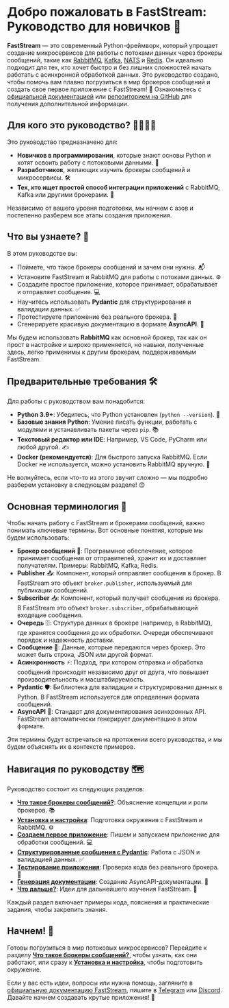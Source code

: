 # Добро пожаловать в FastStream: Руководство для новичков 🚀

**FastStream** — это современный Python-фреймворк, который упрощает создание микросервисов для работы с потоками данных через брокеры сообщений, такие как [RabbitMQ](https://www.rabbitmq.com/), [Kafka](https://kafka.apache.org/), [NATS](https://nats.io/) и [Redis](https://redis.io/). Он идеально подходит для тех, кто хочет быстро и без лишних сложностей начать работать с асинхронной обработкой данных. Это руководство создано, чтобы помочь вам плавно погрузиться в мир брокеров сообщений и создать свое первое приложение с FastStream! 🌟 Ознакомьтесь с [официальной документацией](https://faststream.airt.ai/latest/) или [репозиторием на GitHub](https://github.com/airtai/faststream) для получения дополнительной информации.

## Для кого это руководство? 👩‍💻👨‍💻

Это руководство предназначено для:

- **Новичков в программировании**, которые знают основы Python и хотят освоить работу с потоковыми данными. 🐣
- **Разработчиков**, желающих изучить брокеры сообщений и микросервисы. 🛠️
- **Тех, кто ищет простой способ интеграции приложений** с RabbitMQ, Kafka или другими брокерами. 🔗

Независимо от вашего уровня подготовки, мы начнем с азов и постепенно разберем все этапы создания приложения.

## Что вы узнаете? 🎯

В этом руководстве вы:

- Поймете, что такое брокеры сообщений и зачем они нужны. 📬
- Установите FastStream и RabbitMQ для работы с потоками данных. ⚙️
- Создадите простое приложение, которое принимает, обрабатывает и отправляет сообщения. 💻
- Научитесь использовать **Pydantic** для структурирования и валидации данных. ✅
- Протестируете приложение без реального брокера. 🧪
- Сгенерируете красивую документацию в формате **AsyncAPI**. 📝

Мы будем использовать **RabbitMQ** как основной брокер, так как он прост в настройке и широко применяется, но навыки, полученные здесь, легко применимы к другим брокерам, поддерживаемым FastStream.

## Предварительные требования 🛠️

Для работы с руководством вам понадобится:

- **Python 3.9+**: Убедитесь, что Python установлен (`python --version`). 🐍
- **Базовые знания Python**: Умение писать функции, работать с модулями и устанавливать пакеты через `pip`. 📚
- **Текстовый редактор или IDE**: Например, VS Code, PyCharm или любой другой. ✍️
- **Docker (рекомендуется)**: Для быстрого запуска RabbitMQ. Если Docker не используется, можно установить RabbitMQ вручную. 🐳

Не волнуйтесь, если что-то из этого звучит сложно — мы подробно разберем установку в следующем разделе! 😊

## Основная терминология 📖

Чтобы начать работу с FastStream и брокерами сообщений, важно понимать ключевые термины. Вот основные понятия, которые мы будем использовать:

- **Брокер сообщений** 📨: Программное обеспечение, которое принимает сообщения от отправителей, хранит их и доставляет получателям. Примеры: RabbitMQ, Kafka, Redis.
- **Publisher** 📤: Компонент, который отправляет сообщения в брокер. В FastStream это объект `broker.publisher`, используемый для публикации сообщений.
- **Subscriber** 📥: Компонент, который получает сообщения из брокера. В FastStream это объект `broker.subscriber`, обрабатывающий входящие сообщения.
- **Очередь** 🗄️: Структура данных в брокере (например, в RabbitMQ), где хранятся сообщения до их обработки. Очереди обеспечивают порядок и надежность доставки.
- **Сообщение** 💬: Данные, которые передаются через брокер. Это может быть строка, JSON или другой формат.
- **Асинхронность** ⚡: Подход, при котором отправка и обработка сообщений происходят независимо друг от друга, что повышает производительность и масштабируемость.
- **Pydantic** 🛡️: Библиотека для валидации и структурирования данных в Python. В FastStream используется для определения формата сообщений.
- **AsyncAPI** 📜: Стандарт для документирования асинхронных API. FastStream автоматически генерирует документацию в этом формате.

Эти термины будут встречаться на протяжении всего руководства, и мы будем объяснять их в контексте примеров.

## Навигация по руководству 🗺️

Руководство состоит из следующих разделов:

- [**Что такое брокеры сообщений?**](./introduction.md): Объяснение концепции и роли брокеров. 📚
- [**Установка и настройка**](./setup.md): Подготовка окружения с FastStream и RabbitMQ. ⚙️
- [**Создаем первое приложение**](./first_app.md): Пишем и запускаем приложение для обработки сообщений. 💻
- [**Структурированные сообщения с Pydantic**](./pydantic.md): Работа с JSON и валидацией данных. ✅
- [**Тестирование приложения**](./testing.md): Проверка кода без реального брокера. 🧪
- [**Генерация документации**](./documentation.md): Создание AsyncAPI-документации. 📝
- [**Что дальше?**](./next_steps.md): Идеи для дальнейшего изучения FastStream. 🚀

Каждый раздел включает примеры кода, пояснения и практические задания, чтобы закрепить знания.

## Начнем! 🎉

Готовы погрузиться в мир потоковых микросервисов? Перейдите к разделу [**Что такое брокеры сообщений?**](./introduction.md), чтобы узнать, как они работают, или сразу к [**Установка и настройка**](./setup.md), чтобы подготовить окружение.

Если у вас есть идеи, вопросы или нужна помощь, загляните в [официальную документацию FastStream](https://faststream.airt.ai/latest/), пишите в [Telegram](https://t.me/python_faststream) или [Discord](https://discord.gg/qFm6aSqq59). Давайте начнем создавать крутые приложения! 💪
